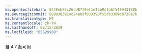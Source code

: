 ```yaml
---
ms.openlocfilehash: 8448eb76c26dd87f9ef1e15b9dfb6f549943180b
ms.sourcegitcommit: 8699383914c24a0df033393f55db3369db728a7b
ms.translationtype: MT
ms.contentlocale: zh-TW
ms.lasthandoff: 05/15/2019
ms.locfileid: "65629980"
---
```

自 4.7 起可用
